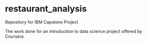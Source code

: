 # restaurant_analysis
Repository for IBM Capstone Project

The work done for an introduction to data science project offered by Coursera
